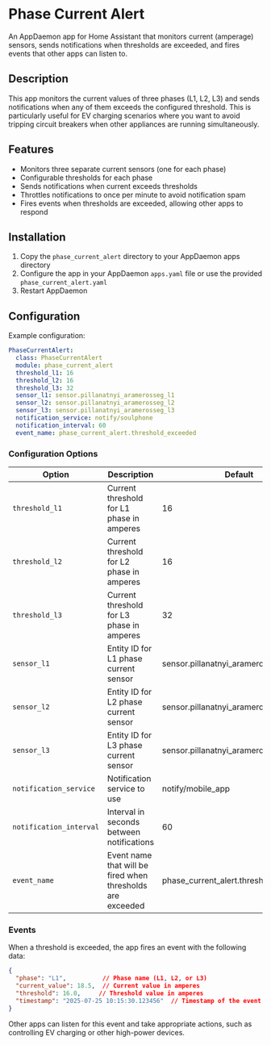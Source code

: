 # Phase Current Alert

An AppDaemon app for Home Assistant that monitors current (amperage) sensors, sends notifications when thresholds are exceeded, and fires events that other apps can listen to.

## Description

This app monitors the current values of three phases (L1, L2, L3) and sends notifications when any of them exceeds the configured threshold. This is particularly useful for EV charging scenarios where you want to avoid tripping circuit breakers when other appliances are running simultaneously.

## Features

- Monitors three separate current sensors (one for each phase)
- Configurable thresholds for each phase
- Sends notifications when current exceeds thresholds
- Throttles notifications to once per minute to avoid notification spam
- Fires events when thresholds are exceeded, allowing other apps to respond

## Installation

1. Copy the `phase_current_alert` directory to your AppDaemon apps directory
2. Configure the app in your AppDaemon `apps.yaml` file or use the provided `phase_current_alert.yaml`
3. Restart AppDaemon

## Configuration

Example configuration:

```yaml
PhaseCurrentAlert:
  class: PhaseCurrentAlert
  module: phase_current_alert
  threshold_l1: 16
  threshold_l2: 16
  threshold_l3: 32
  sensor_l1: sensor.pillanatnyi_aramerosseg_l1
  sensor_l2: sensor.pillanatnyi_aramerosseg_l2
  sensor_l3: sensor.pillanatnyi_aramerosseg_l3
  notification_service: notify/soulphone
  notification_interval: 60
  event_name: phase_current_alert.threshold_exceeded
```

### Configuration Options

| Option | Description | Default |
|--------|-------------|---------|
| `threshold_l1` | Current threshold for L1 phase in amperes | 16 |
| `threshold_l2` | Current threshold for L2 phase in amperes | 16 |
| `threshold_l3` | Current threshold for L3 phase in amperes | 32 |
| `sensor_l1` | Entity ID for L1 phase current sensor | sensor.pillanatnyi_aramerosseg_l1 |
| `sensor_l2` | Entity ID for L2 phase current sensor | sensor.pillanatnyi_aramerosseg_l2 |
| `sensor_l3` | Entity ID for L3 phase current sensor | sensor.pillanatnyi_aramerosseg_l3 |
| `notification_service` | Notification service to use | notify/mobile_app |
| `notification_interval` | Interval in seconds between notifications | 60 |
| `event_name` | Event name that will be fired when thresholds are exceeded | phase_current_alert.threshold_exceeded |

### Events

When a threshold is exceeded, the app fires an event with the following data:

```json
{
  "phase": "L1",          // Phase name (L1, L2, or L3)
  "current_value": 18.5,  // Current value in amperes
  "threshold": 16.0,     // Threshold value in amperes
  "timestamp": "2025-07-25 10:15:30.123456"  // Timestamp of the event
}
```

Other apps can listen for this event and take appropriate actions, such as controlling EV charging or other high-power devices.
